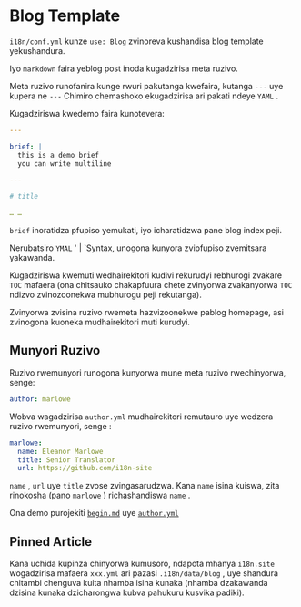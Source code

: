 # Blog Template

`i18n/conf.yml` kunze `use: Blog` zvinoreva kushandisa blog template yekushandura.

Iyo `markdown` faira yeblog post inoda kugadzirisa meta ruzivo.

Meta ruzivo runofanira kunge rwuri pakutanga kwefaira, kutanga `---` uye kupera ne `---` Chimiro chemashoko ekugadzirisa ari pakati ndeye `YAML` .

Kugadziriswa kwedemo faira kunotevera:

```yml
---

brief: |
  this is a demo brief
  you can write multiline

---

# title

… …
```

`brief` inoratidza pfupiso yemukati, iyo icharatidzwa pane blog index peji.

Nerubatsiro `YMAL` ' | `Syntax, unogona kunyora zvipfupiso zvemitsara yakawanda.

Kugadziriswa kwemuti wedhairekitori kudivi rekurudyi rebhurogi zvakare `TOC` mafaera (ona chitsauko chakapfuura chete zvinyorwa zvakanyorwa `TOC` ndizvo zvinozoonekwa mubhurogu peji rekutanga).

Zvinyorwa zvisina ruzivo rwemeta hazvizoonekwe pablog homepage, asi zvinogona kuoneka mudhairekitori muti kurudyi.

## Munyori Ruzivo

Ruzivo rwemunyori runogona kunyorwa mune meta ruzivo rwechinyorwa, senge:

```yml
author: marlowe
```

Wobva wagadzirisa `author.yml` mudhairekitori remutauro uye wedzera ruzivo rwemunyori, senge :

```yml
marlowe:
  name: Eleanor Marlowe
  title: Senior Translator
  url: https://github.com/i18n-site
```

`name` , `url` uye `title` zvose zvingasarudzwa. Kana `name` isina kuiswa, zita rinokosha (pano `marlowe` ) richashandiswa `name` .

Ona demo purojekiti [`begin.md`](https://github.com/i18n-site/demo.i18n.site/blob/main/en/blog/news/begin.md?plain=1) uye [`author.yml`](https://github.com/i18n-site/demo.i18n.site/blob/main/en/author.yml)

## Pinned Article

Kana uchida kupinza chinyorwa kumusoro, ndapota mhanya `i18n.site` wogadzirisa mafaera `xxx.yml` ari pazasi `.i18n/data/blog` , uye shandura chitambi chenguva kuita nhamba isina kunaka (nhamba dzakawanda dzisina kunaka dzicharongwa kubva pahukuru kusvika padiki).